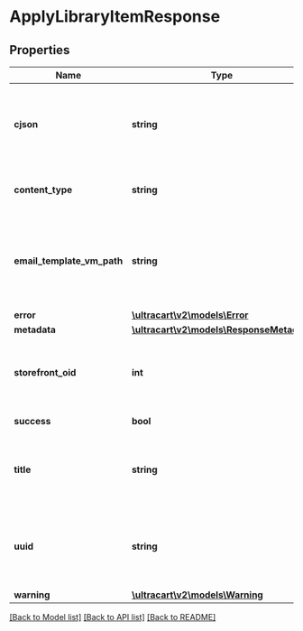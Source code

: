 # ApplyLibraryItemResponse

## Properties
Name | Type | Description | Notes
------------ | ------------- | ------------- | -------------
**cjson** | **string** | Cjson from library item, only populated if this library item was a cjson snippet or marketing email (not transactional) | [optional] 
**content_type** | **string** | flow, campaign, cjson, upsell, transactional_email or email | [optional] 
**email_template_vm_path** | **string** | If a marketing email was applied, this is the path to the template encapsulating the cjson.  This is needed for the UltraCart UI. | [optional] 
**error** | [**\ultracart\v2\models\Error**](Error.md) |  | [optional] 
**metadata** | [**\ultracart\v2\models\ResponseMetadata**](ResponseMetadata.md) |  | [optional] 
**storefront_oid** | **int** | StoreFront oid where content originates necessary for tracking down relative assets | [optional] 
**success** | **bool** | Indicates if API call was successful | [optional] 
**title** | **string** | title of library item, usually the name of the flow or campaign, or description of cjson | [optional] 
**uuid** | **string** | UUID of marketing email or communication flow/campaign if this library item was an email, campaign or flow | [optional] 
**warning** | [**\ultracart\v2\models\Warning**](Warning.md) |  | [optional] 

[[Back to Model list]](../README.md#documentation-for-models) [[Back to API list]](../README.md#documentation-for-api-endpoints) [[Back to README]](../README.md)


